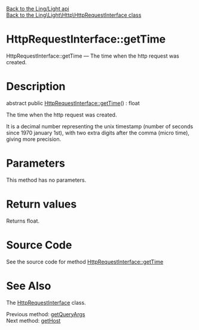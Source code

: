 [Back to the Ling/Light api](https://github.com/lingtalfi/Light/blob/master/doc/api/Ling/Light.md)<br>
[Back to the Ling\Light\Http\HttpRequestInterface class](https://github.com/lingtalfi/Light/blob/master/doc/api/Ling/Light/Http/HttpRequestInterface.md)


HttpRequestInterface::getTime
================



HttpRequestInterface::getTime — The time when the http request was created.




Description
================


abstract public [HttpRequestInterface::getTime](https://github.com/lingtalfi/Light/blob/master/doc/api/Ling/Light/Http/HttpRequestInterface/getTime.md)() : float




The time when the http request was created.

It is a decimal number representing the unix timestamp (number of seconds since 1970 january 1st),
with two extra digits after the comma (micro time), giving more precision.




Parameters
================

This method has no parameters.


Return values
================

Returns float.








Source Code
===========
See the source code for method [HttpRequestInterface::getTime](https://github.com/lingtalfi/Light/blob/master/Http/HttpRequestInterface.php#L64-L64)


See Also
================

The [HttpRequestInterface](https://github.com/lingtalfi/Light/blob/master/doc/api/Ling/Light/Http/HttpRequestInterface.md) class.

Previous method: [getQueryArgs](https://github.com/lingtalfi/Light/blob/master/doc/api/Ling/Light/Http/HttpRequestInterface/getQueryArgs.md)<br>Next method: [getHost](https://github.com/lingtalfi/Light/blob/master/doc/api/Ling/Light/Http/HttpRequestInterface/getHost.md)<br>

